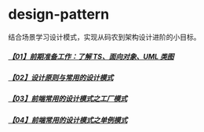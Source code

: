 # design-pattern

结合场景学习设计模式，实现从码农到架构设计进阶的小目标。

##### [【01】前期准备工作：了解 TS、面向对象、UML 类图](https://github.com/luozyiii/design-pattern/blob/main/%E3%80%9001%E3%80%91%E5%89%8D%E6%9C%9F%E5%87%86%E5%A4%87%E5%B7%A5%E4%BD%9C%EF%BC%9A%E4%BA%86%E8%A7%A3TS%E3%80%81%E9%9D%A2%E5%90%91%E5%AF%B9%E8%B1%A1%E3%80%81UML%E7%B1%BB%E5%9B%BE.md)

##### [【02】设计原则与常用的设计模式](https://github.com/luozyiii/design-pattern/blob/main/%E3%80%9002%E3%80%91%E8%AE%BE%E8%AE%A1%E5%8E%9F%E5%88%99%E4%B8%8E%E5%B8%B8%E7%94%A8%E7%9A%84%E8%AE%BE%E8%AE%A1%E6%A8%A1%E5%BC%8F.md)

##### [【03】前端常用的设计模式之工厂模式](https://github.com/luozyiii/design-pattern/blob/main/%E3%80%9003%E3%80%91%E5%89%8D%E7%AB%AF%E5%B8%B8%E7%94%A8%E7%9A%84%E8%AE%BE%E8%AE%A1%E6%A8%A1%E5%BC%8F%E4%B9%8B%E5%B7%A5%E5%8E%82%E6%A8%A1%E5%BC%8F.md)

##### [【04】前端常用的设计模式之单例模式](https://github.com/luozyiii/design-pattern/blob/main/%E3%80%9004%E3%80%91%E5%89%8D%E7%AB%AF%E5%B8%B8%E7%94%A8%E7%9A%84%E8%AE%BE%E8%AE%A1%E6%A8%A1%E5%BC%8F%E4%B9%8B%E5%8D%95%E4%BE%8B%E6%A8%A1%E5%BC%8F.md)
